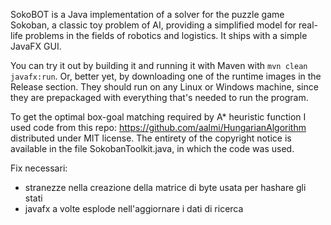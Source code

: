 SokoBOT is a Java implementation of a solver for the puzzle game Sokoban, a classic toy problem of AI, providing
a simplified model for real-life problems in the fields of robotics and logistics. It ships with a simple JavaFX GUI.

You can try it out by building it and running it with Maven with `mvn clean javafx:run`. Or, better yet, by downloading one of the runtime images
in the Release section. They should run on any Linux or Windows machine, since they are prepackaged with everything that's needed to run the program.

To get the optimal box-goal matching required by A* heuristic function I used code from this repo: https://github.com/aalmi/HungarianAlgorithm
distributed under MIT license. The entirety of the copyright notice is available in the file SokobanToolkit.java, in which the code was used.



Fix necessari:
- stranezze nella creazione della matrice di byte usata per hashare gli stati
- javafx a volte esplode nell'aggiornare i dati di ricerca
